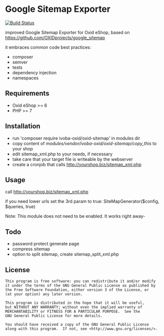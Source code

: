 # Google Sitemap Exporter

[![Build Status][ico-travis]][link-travis]

improved Google Sitemap Exporter for Oxid eShop, based on https://github.com/OXIDprojects/google_sitemap

it embraces common code best practices:
- composer
- semver
- tests
- dependency injection
- namespaces

## Requirements
- Oxid eShop >= 6
- PHP >= 7

## Installation

- run 'composer require ivoba-oxid/oxid-sitemap' in modules dir
- copy content of *modules/vendor/ivoba-oxid/oxid-sitemap/copy_this* to your shop
- edit sitemap_xml.php to your needs, if necessary
- take care that your target file is writeable by the webserver
- create a cronjob that calls http://yourshop.biz/sitemap_xml.php

## Usage

call http://yourshop.biz/sitemap_xml.php

if you need lower urls set the 3rd param to true: SiteMapGenerator($config, $queries, true)

Note: This module does not need to be enabled. It works right away-

## Todo
- password protect generate page
- compress sitemap
- option to split sitemap, create sitemap_split_xml.php

## License

    This program is free software: you can redistribute it and/or modify
    it under the terms of the GNU General Public License as published by
    the Free Software Foundation, either version 3 of the License, or
    (at your option) any later version.

    This program is distributed in the hope that it will be useful,
    but WITHOUT ANY WARRANTY; without even the implied warranty of
    MERCHANTABILITY or FITNESS FOR A PARTICULAR PURPOSE.  See the
    GNU General Public License for more details.

    You should have received a copy of the GNU General Public License
    along with this program.  If not, see <http://www.gnu.org/licenses/>.

[link-travis]: https://travis-ci.org/ivoba-oxid/oxid-sitemap
[ico-travis]: https://img.shields.io/travis/ivoba-oxid/oxid-sitemap/master.svg?style=flat-square
